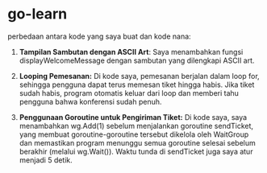# go-learn
perbedaan antara kode yang saya buat dan kode nana:

1. **Tampilan Sambutan dengan ASCII Art**: Saya menambahkan fungsi displayWelcomeMessage dengan sambutan yang dilengkapi ASCII art.

2. **Looping Pemesanan:** Di kode saya, pemesanan berjalan dalam loop for, sehingga pengguna dapat terus memesan tiket hingga habis. Jika tiket sudah habis, program otomatis keluar dari loop dan memberi tahu pengguna bahwa konferensi sudah penuh.

3. **Penggunaan Goroutine untuk Pengiriman Tiket:** Di kode saya, saya menambahkan wg.Add(1) sebelum menjalankan goroutine sendTicket, yang membuat goroutine-goroutine tersebut dikelola oleh WaitGroup dan memastikan program menunggu semua goroutine selesai sebelum berakhir (melalui wg.Wait()). Waktu tunda di sendTicket juga saya atur menjadi 5 detik.
